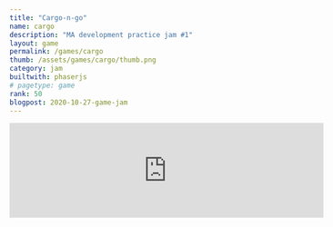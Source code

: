 ```yaml
---
title: "Cargo-n-go"
name: cargo
description: "MA development practice jam #1"
layout: game
permalink: /games/cargo
thumb: /assets/games/cargo/thumb.png
category: jam
builtwith: phaserjs
# pagetype: game
rank: 50
blogpost: 2020-10-27-game-jam
---
```


<iframe frameborder="0" src="https://itch.io/embed/802221" width="552" height="167"><a href="https://opyate.itch.io/cargo-n-go">Cargo + Go by Juan Uys</a></iframe>